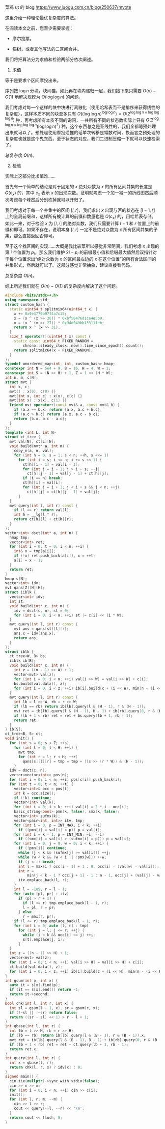 菜鸡 ut 的 blog <https://www.luogu.com.cn/blog/250637/mvote>

这里介绍一种理论最优复杂度的算法。

在阅读本文之前，您至少需要掌握：

+ 摩尔投票。

+ 猫树，或者其他写法的二区间合并。

我们将把算法分为求值和检验两部分依次阐述。

1. 求值

等于是要求个区间摩投出来。

序列按 $\log n$ 分块，块间猫，如此再在块内递归一层，我们接下来只需要 $O(n)-O(1)$ 地解决规模为 $O(\log\log n)$ 的问题。

我们考虑对每一个这样的块中块进行离散化（使用哈希表而不是排序来获得线性的复杂度），这样本质不同的块至多只有 $O((\log\log n)^{\log\log n})=O(2^{\log\log n\times\log\log\log n})$ 种，再考虑所有本质不同的询问，一共所有不同的状态数实际上只有 $O(2^{\log\log n\times\log\log\log n}(\log\log n)^2)$ 种，这个东西总之是亚线性的，我们全都嗯预处理出来就可以了。预处理使用摩投递推的话单次转移是常数时间，换而言之预处理的复杂度也就是这个鬼东西。至于状态的对应，我们二进制压缩一下就可以快速检索了。

总复杂度 $O(n)$。

2. 检验

实际上这部分比求值难……

首先有一个简单的结论是对于固定的 $x$ 绝对众数为 $x$ 的所有区间并集的长度是 $O(c_x)$ 的，其中 $c_x$ 表示 $x$ 的出现次数。证明就考虑一个加一减一的折线图然后顺次考虑每个峰然后分别砍掉就可以开归了。

我们考虑对于每一个并集中的区间 $[l,r]$，我们求出 $x$ 出现与否的状态在 $[l-1,r]$ 上的全局前缀和，这样所有被计算的前缀和数量也是 $O(c_x)$ 的，用哈希表存储。如此一来，对于检验 $x$ 为 $[l,r]$ 的绝对众数，我们只需要计算 $l-1$ 和 $r$ 位置上的前缀和即可。如果不存在，说明本身 $[l,r]$ 一定不是绝对众数为 $x$ 所有区间并集的子集，那么直接返回否即可。

至于这个找区间的实现……大概是我比较菜所以感觉非常阴间，我们考虑 $x$ 出现的第 $i$ 个位置为 $p_i$，那么我们维护 $2i-p_i$ 的前缀最小值和后缀最大值然后双指针对于每个位置求出“绝对众数为 $x$ 的区间最左边的 $x$ 在这个位置”的所有合法区间的并集形式，然后就可以了。这部分感觉非常抽象，建议直接看代码。

总复杂度 $O(n)$。

综上所述我们就在 $O(n)-O(1)$ 的复杂度内解决了这个问题。

```cpp
#include <bits/stdc++.h>
using namespace std;
struct custom_hash {
  static uint64_t splitmix64(uint64_t x) {
    x += 0x9e3779b97f4a7c15;
    x = (x ^ (x >> 30)) * 0xbf58476d1ce4e5b9;
    x = (x ^ (x >> 27)) * 0x94d049bb133111eb;
    return x ^ (x >> 31);
  }
  size_t operator()(uint64_t x) const {
    static const uint64_t FIXED_RANDOM =
        chrono::steady_clock::now().time_since_epoch().count();
    return splitmix64(x + FIXED_RANDOM);
  }
};
typedef unordered_map<int, int, custom_hash> hmap;
constexpr int N = 5e4 + 9, B = 16, H = 4, W = 2;
constexpr int S = (N >> H) + 1, Z = 1 << (H * W);
int n, m, c[N];
struct mvt {
  int x, c;
  mvt() : x(0), c(0) {}
  mvt(int x, int c) : x(x), c(c) {}
  mvt(int x) : x(x), c(1) {}
  friend mvt operator+(const mvt& a, const mvt& b) {
    if (a.x == b.x) return {a.x, a.c + b.c};
    if (a.c > b.c) return {a.x, a.c - b.c};
    return {b.x, b.c - a.c};
  }
};
template <int L, int N>
struct ct_tree {
  mvt val[N], ct[L][N];
  void build(mvt* a, int n) {
    copy_n(a, n, val);
    for (int h = 0, s = 1; s < n; ++h, s <<= 1)
      for (int i = s; i <= n; i += s << 1) {
        ct[h][i - 1] = val[i - 1];
        for (int j = i - 1; j > i - s; --j)
          ct[h][j - 1] = val[j - 1] + ct[h][j];
        if (i == n) break;
        ct[h][i] = val[i];
        for (int j = i + 1; j < i + s && j < n; ++j)
          ct[h][j] = ct[h][j - 1] + val[j];
      }
  }
  mvt query(int l, int r) const {
    if (l == r) return val[l];
    int h = __lg(l ^ r);
    return ct[h][l] + ct[h][r];
  }
};
vector<int> dsct(int* a, int n) {
  hmap tmp;
  vector<int> ret;
  for (int i = 0, t = 0; i < n; ++i) {
    int& x = tmp[a[i]];
    if (!x) ret.push_back(a[i]), x = ++t;
    a[i] = x - 1;
  }
  return ret;
}
hmap s[N];
vector<int> idv;
mvt qans[Z][H][H];
struct iiblk {
  vector<int> idv;
  int st;
  void build(int* c, int n) {
    idv = dsct(c, n), st = 0;
    for (int i = 0; i < n; ++i) st |= c[i] << (i * W);
  }
  mvt query(int l, int r) const {
    mvt ans = qans[st][l][r];
    ans.x = idv[ans.x];
    return ans;
  }
};
struct iblk {
  ct_tree<W, B> bs;
  iiblk ib[B];
  void build(int* c, int n) {
    int z = ((n - 1) >> W) + 1;
    vector<mvt> val(z);
    for (int i = 0; i < n; ++i) val[i >> W] = val[i >> W] + c[i];
    bs.build(val.data(), z);
    for (int i = 0; i < z; ++i) ib[i].build(c + (i << W), min(n - (i << W), H));
  }
  mvt query(int l, int r) const {
    int lb = l >> W, rb = r >> W;
    if (lb == rb) return ib[lb].query(l & (H - 1), r & (H - 1));
    mvt ret = ib[lb].query(l & (H - 1), H - 1) + ib[rb].query(0, r & (H - 1));
    if (lb + 1 < rb) ret = ret + bs.query(lb + 1, rb - 1);
    return ret;
  }
} ib[S];
ct_tree<B, S> ct;
void init() {
  for (int s = 0; s < Z; ++s)
    for (int l = 0; l < H; ++l) {
      mvt tmp;
      for (int r = l; r < H; ++r)
        qans[s][l][r] = tmp = tmp + ((s >> (r * W)) & (H - 1));
    }
  idv = dsct(c, n);
  vector<vector<int>> pos(n);
  for (int i = 0; i < n; ++i) pos[c[i]].push_back(i);
  for (int t = 0; t < n; ++t) {
    vector<int>& occ = pos[t];
    int k = occ.size();
    if (!k) continue;
    vector<int> val(k);
    for (int i = 0; i < k; ++i) val[i] = 2 * i - occ[i];
    basic_string<bool> pmn(k, false), smx(k, false);
    vector<int> sufmx(k);
    vector<pair<int, int>> itv, tmp;
    for (int i = 0, p = INT_MAX; i < k; ++i)
      if ((pmn[i] = val[i] < p)) p = val[i];
    for (int i = k - 1, p = INT_MIN; ~i; --i)
      if ((smx[i] = val[i] > (sufmx[i] = p))) p = val[i];
    for (int i = 0, j = 0, w = 0; i < k; ++i) {
      if (!pmn[i]) continue;
      while (j < k && (sufmx[j] >= val[i])) ++j;
      while (w < k && (w < i || !smx[w])) ++w;
      if (j < i) break;
      int l = max(i ? occ[i - 1] + 1 : 0, occ[i] - (val[w] - val[i]));
      int r =
          min(j < k - 1 ? occ[j + 1] - 1 : n - 1, occ[j] + (val[j] - val[i]));
      itv.emplace_back(l, r);
    }
    int l = -1e9, r = l - 1;
    for (auto [pl, pr] : itv)
      if (pl > r + 1) {
        if (l <= r) tmp.emplace_back(l - 1, r);
        l = pl, r = pr;
      } else
        r = max(r, pr);
    if (l <= r) tmp.emplace_back(l - 1, r);
    for (int i = 0; auto [l, r] : tmp)
      for (int j = l; j <= r; ++j) {
        while (i < k && occ[i] <= j) ++i;
        s[t].emplace(j, i);
      }
  }
  int z = ((n - 1) >> H) + 1;
  vector<mvt> val(z);
  for (int i = 0; i < n; ++i) val[i >> H] = val[i >> H] + c[i];
  ct.build(val.data(), z);
  for (int i = 0; i < z; ++i) ib[i].build(c + (i << H), min(n - (i << H), B));
}
int gsum(int p, int x) {
  auto it = s[x].find(p);
  if (it == s[x].end()) return -1;
  return it->second;
}
bool chk(int l, int r, int x) {
  int sl = gsum(l - 1, x), sr = gsum(r, x);
  if (!~sl || !~sr) return false;
  return ((sr - sl) << 1) > r - l + 1;
}
int qbase(int l, int r) {
  int lb = l >> H, rb = r >> H;
  if (lb == rb) return ib[lb].query(l & (B - 1), r & (B - 1)).x;
  mvt ret = ib[lb].query(l & (B - 1), B - 1) + ib[rb].query(0, r & (B - 1));
  if (lb + 1 < rb) ret = ret + ct.query(lb + 1, rb - 1);
  return ret.x;
}
int query(int l, int r) {
  int x = qbase(l, r);
  return chk(l, r, x) ? idv[x] : 0;
}
signed main() {
  cin.tie(nullptr)->sync_with_stdio(false);
  cin >> n >> m;
  for (int i = 0; i < n; ++i) cin >> c[i];
  init();
  for (int l, r; m; --m) {
    cin >> l >> r;
    cout << query(--l, --r) << '\n';
  }
  return cout << flush, 0;
}
```